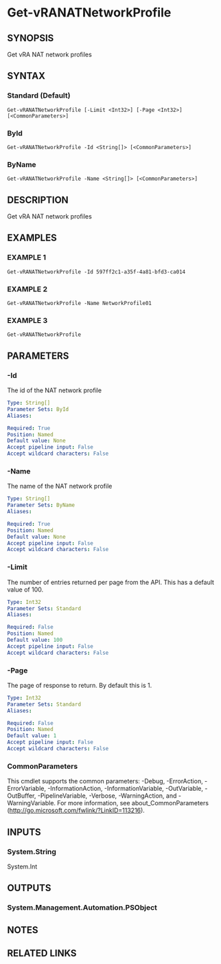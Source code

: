 # Get-vRANATNetworkProfile

## SYNOPSIS
Get vRA NAT network profiles

## SYNTAX

### Standard (Default)
```
Get-vRANATNetworkProfile [-Limit <Int32>] [-Page <Int32>] [<CommonParameters>]
```

### ById
```
Get-vRANATNetworkProfile -Id <String[]> [<CommonParameters>]
```

### ByName
```
Get-vRANATNetworkProfile -Name <String[]> [<CommonParameters>]
```

## DESCRIPTION
Get vRA NAT network profiles

## EXAMPLES

### EXAMPLE 1
```
Get-vRANATNetworkProfile -Id 597ff2c1-a35f-4a81-bfd3-ca014
```

### EXAMPLE 2
```
Get-vRANATNetworkProfile -Name NetworkProfile01
```

### EXAMPLE 3
```
Get-vRANATNetworkProfile
```

## PARAMETERS

### -Id
The id of the NAT network profile

```yaml
Type: String[]
Parameter Sets: ById
Aliases:

Required: True
Position: Named
Default value: None
Accept pipeline input: False
Accept wildcard characters: False
```

### -Name
The name of the NAT network profile

```yaml
Type: String[]
Parameter Sets: ByName
Aliases:

Required: True
Position: Named
Default value: None
Accept pipeline input: False
Accept wildcard characters: False
```

### -Limit
The number of entries returned per page from the API.
This has a default value of 100.

```yaml
Type: Int32
Parameter Sets: Standard
Aliases:

Required: False
Position: Named
Default value: 100
Accept pipeline input: False
Accept wildcard characters: False
```

### -Page
The page of response to return.
By default this is 1.

```yaml
Type: Int32
Parameter Sets: Standard
Aliases:

Required: False
Position: Named
Default value: 1
Accept pipeline input: False
Accept wildcard characters: False
```

### CommonParameters
This cmdlet supports the common parameters: -Debug, -ErrorAction, -ErrorVariable, -InformationAction, -InformationVariable, -OutVariable, -OutBuffer, -PipelineVariable, -Verbose, -WarningAction, and -WarningVariable.
For more information, see about_CommonParameters (http://go.microsoft.com/fwlink/?LinkID=113216).

## INPUTS

### System.String
System.Int

## OUTPUTS

### System.Management.Automation.PSObject

## NOTES

## RELATED LINKS
